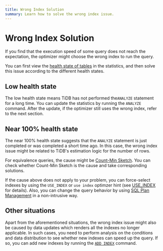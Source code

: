 ```yaml
---
title: Wrong Index Solution
summary: Learn how to solve the wrong index issue.
---
```


# Wrong Index Solution

If you find that the execution speed of some query does not reach the expectation, the optimizer might choose the wrong index to run the query.

You can first view the [health state of tables](/statistics.md#health-state-of-tables) in the statistics, and then solve this issue according to the different health states.

## Low health state

The low health state means TiDB has not performed the`ANALYZE` statement for a long time. You can update the statistics by running the `ANALYZE` command. After the update, if the optimizer still uses the wrong index, refer to the next section.

## Near 100% health state

The near 100% health state suggests that the `ANALYZE` statement is just completed or was completed a short time ago. In this case, the wrong index issue might be related to TiDB's estimation logic for the number of rows.

For equivalence queries, the cause might be [Count-Min Sketch](/statistics.md#count-min-sketch). You can check whether Count-Min Sketch is the cause and take corresponding solutions. 

If the cause above does not apply to your problem, you can force-select indexes by using the `USE_INDEX` or `use index` optimzer hint (see [USE_INDEX](/optimizer-hints.md#use_indext1_name-idx1_name--idx2_name-) for details). Also, you can change the query behavior by using [SQL Plan Management](/sql-plan-management.md) in a non-intrusive way.

## Other situations

Apart from the aforementioned situations, the wrong index issue might also be caused by data updates which renders all the indexes no longer applicable. In such cases, you need to perform analysis on the conditions and data distribution to see whether new indexes can speed up the query. If so, you can add new indexes by running the [`ADD INDEX`](/common/sql-statements/sql-statement-add-index.md) command.

